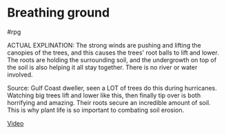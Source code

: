 # Breathing ground

#rpg

ACTUAL EXPLINATION: The strong winds are pushing and lifting the canopies of the trees, and this causes the trees' root balls to lift and lower. The roots are holding the surrounding soil, and the undergrowth on top of the soil is also helping it all stay together. There is no river or water involved.

Source: Gulf Coast dweller, seen a LOT of trees do this during hurricanes. Watching big trees lift and lower like this, then finally tip over is both horrifying and amazing. Their roots secure an incredible amount of soil. This is why plant life is so important to combating soil erosion.

[Video](https://i.imgur.com/2WlNzjV.gifv)